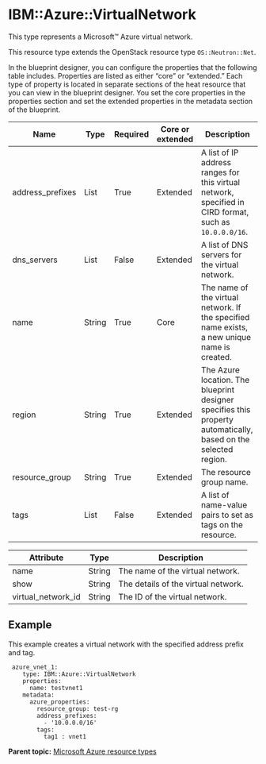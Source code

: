 # IBM::Azure::VirtualNetwork

This type represents a Microsoft™ Azure virtual network.

This resource type extends the OpenStack resource type `OS::Neutron::Net`.

In the blueprint designer, you can configure the properties that the following table includes. Properties are listed as either “core” or “extended.” Each type of property is located in separate sections of the heat resource that you can view in the blueprint designer. You set the core properties in the properties section and set the extended properties in the metadata section of the blueprint.

|Name|Type|Required|Core or extended|Description|
|----|----|--------|----------------|-----------|
|address\_prefixes|List|True|Extended|A list of IP address ranges for this virtual network, specified in CIRD format, such as `10.0.0.0/16`.|
|dns\_servers|List|False|Extended|A list of DNS servers for the virtual network.|
|name|String|True|Core|The name of the virtual network. If the specified name exists, a new unique name is created.|
|region|String|True|Extended|The Azure location. The blueprint designer specifies this property automatically, based on the selected region.|
|resource\_group|String|True|Extended|The resource group name.|
|tags|List|False|Extended|A list of name-value pairs to set as tags on the resource.|

|Attribute|Type|Description|
|---------|----|-----------|
|name|String|The name of the virtual network.|
|show|String|The details of the virtual network.|
|virtual\_network\_id|String|The ID of the virtual network.|

## Example

This example creates a virtual network with the specified address prefix and tag.

```
 azure_vnet_1:
    type: IBM::Azure::VirtualNetwork
    properties:
      name: testvnet1
    metadata:
      azure_properties:
        resource_group: test-rg
        address_prefixes:
          - '10.0.0.0/16'
        tags:
          tag1 : vnet1
```

**Parent topic:** [Microsoft Azure resource types](../../com.ibm.edt.heat.reference.doc/topics/ref_heat_types_azure_ov.md)

